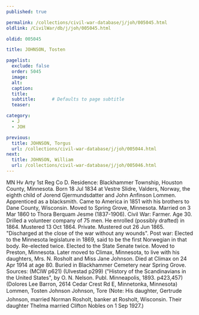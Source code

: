 ```yaml
---
published: true

permalink: /collections/civil-war-database/j/joh/005045.html
oldlink: /CivilWar/db/j/joh/005045.html

oldid: 005045

title: JOHNSON, Tosten

pagelist:
  exclude: false
  order: 5045
  image: 
  alt:
  caption:
  title:
  subtitle:      # Defaults to page subtitle
  teaser:

category: 
  - J 
  - JOH

previous:
  title: JOHNSON, Torgus
  url: /collections/civil-war-database/j/joh/005044.html  
next:
  title: JOHNSON, William
  url: /collections/civil-war-database/j/joh/005046.html   
---
```

MN Hv Arty 1st Reg Co D. Residence: Blackhammer Township, Houston County, Minnesota. Born 18 Jul 1834 at Vestre Slidre, Valders, Norway, the eighth child of Jorend Gjermundsdatter and John Anfinson Lommen. Apprenticed as a blacksmith. Came to America in 1851 with his brothers to Dane County, Wisconsin. Moved to Spring Grove, Minnesota. Married on 3 Mar 1860 to Thora Berquam Jesme (1837-1906). Civil War: Farmer. Age 30. Drilled a volunteer company of 75 men. He enrolled (possibly drafted) in 1864. Mustered 13 Oct 1864. Private. Mustered out 26 Jun 1865. &quot;Discharged at the close of the war without any wounds&quot;. Post war: Elected to the Minnesota legislature in 1869, said to be the first Norwegian in that body. Re-elected twice. Elected to the State Senate twice. Moved to Preston, Minnesota. Later moved to Climax, Minnesota, to live with his daughters, Mrs. N. Rosholt and Miss Jane Johnson. Died at Climax on 24 Apr 1914 at age 80. Buried in Blackhammer Cemetery near Spring Grove. Sources: (MCIW p621) (Ulvestad p299) (&quot;History of the Scandinavians in the United States&quot;, by O. N. Nelson. Publ. Minneapolis, 1893. p423,457) (Dolores Lee Barron, 2614 Cedar Crest Rd E, Minnetonka, Minnesota) &#147;Lommen, Tosten Johnson&#148; &#147;Johnson, Tore&#148; (Note: His daughter, Gertrude Johnson, married Norman Rosholt, banker at Rosholt, Wisconsin. Their daughter Thelma married Clifton Nobles on 1 Sep 1927.)